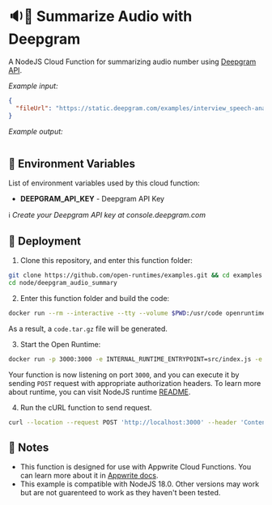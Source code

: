 # 🔉📃 Summarize Audio with Deepgram

A NodeJS Cloud Function for summarizing audio number using [Deepgram API](https://deepgram.com/).

_Example input:_

```json
{
  "fileUrl": "https://static.deepgram.com/examples/interview_speech-analytics.wav"
}
```

_Example output:_

```json

```

## 📝 Environment Variables

List of environment variables used by this cloud function:

- **DEEPGRAM_API_KEY** - Deepgram API Key

ℹ️ _Create your Deepgram API key at console.deepgram.com_

## 🚀 Deployment

1. Clone this repository, and enter this function folder:

```bash
git clone https://github.com/open-runtimes/examples.git && cd examples
cd node/deepgram_audio_summary
```

2. Enter this function folder and build the code:

```bash
docker run --rm --interactive --tty --volume $PWD:/usr/code openruntimes/node:v2-18.0 sh /usr/local/src/build.sh
```

As a result, a `code.tar.gz` file will be generated.

3. Start the Open Runtime:

```bash
docker run -p 3000:3000 -e INTERNAL_RUNTIME_ENTRYPOINT=src/index.js -e INTERNAL_RUNTIME_KEY=secret-key --rm --interactive --tty --volume $PWD/code.tar.gz:/tmp/code.tar.gz:ro openruntimes/node:v2-18.0 sh /usr/local/src/start.sh
```

Your function is now listening on port `3000`, and you can execute it by sending `POST` request with appropriate authorization headers. To learn more about runtime, you can visit NodeJS runtime [README](https://github.com/open-runtimes/open-runtimes/tree/main/runtimes/node-18.0). 

4. Run the cURL function to send request.

```bash
curl --location --request POST 'http://localhost:3000' --header 'Content-Type: application/json' --header 'X-Internal-Challenge: secret-key' --data-raw '{"variables": {"DEEPGRAM_API_KEY": "YOUR_DEEPGRAM_API_KEY"},"payload": {"fileUrl": "https://static.deepgram.com/examples/interview_speech-analytics.wav"}}'
```

## 📝 Notes

- This function is designed for use with Appwrite Cloud Functions. You can learn more about it in [Appwrite docs](https://appwrite.io/docs/functions).
- This example is compatible with NodeJS 18.0. Other versions may work but are not guarenteed to work as they haven't been tested.
